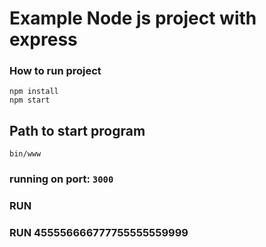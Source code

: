 # Example Node js project with express

### How to run project
```
npm install
npm start
```

## Path to start program 
```
bin/www
```
### running on port: `3000`
### RUN 
### RUN 455556666777755555559999